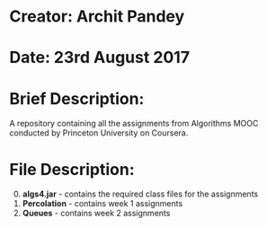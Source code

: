 # Creator: Archit Pandey
# Date: 23rd August 2017

# Brief Description: 
A repository containing all the assignments from Algorithms MOOC conducted by Princeton University on Coursera.

# File Description:
0. **algs4.jar** - contains the required class files for the assignments
1. **Percolation** - contains week 1 assignments
2. **Queues** - contains week 2 assignments


